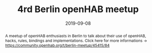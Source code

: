 ---
layout: Event
category: event
title: 4rd Berlin openHAB meetup
organizer: Stephan Luckow
link: 'https://community.openhab.org/t/berlin-meetup/45415/84'
date: '2019-09-08'
location: 'Berlin, Germany'
abstract: A meetup of openHAB enthusiasts in Berlin to talk about their use of openHAB, hacks, rules, bindings and implementations. Click here for more informations -> <a href="https://community.openhab.org/t/berlin-meetup/45415/84">https://community.openhab.org/t/berlin-meetup/45415/84</a>
---